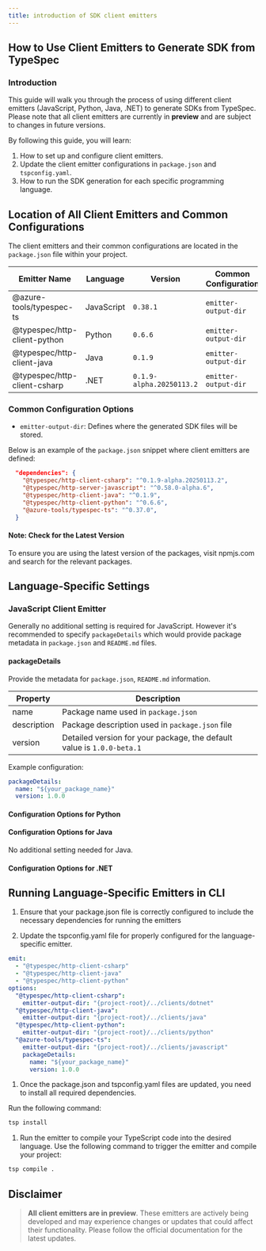 ```yaml
---
title: introduction of SDK client emitters
---
```


## How to Use Client Emitters to Generate SDK from TypeSpec

### Introduction

This guide will walk you through the process of using different client emitters (JavaScript, Python, Java, .NET) to generate SDKs from TypeSpec. Please note that all client emitters are currently in **preview** and are subject to changes in future versions.

By following this guide, you will learn:

1. How to set up and configure client emitters.
2. Update the client emitter configurations in `package.json` and `tspconfig.yaml`.
3. How to run the SDK generation for each specific programming language.

## Location of All Client Emitters and Common Configurations

The client emitters and their common configurations are located in the `package.json` file within your project.

| **Emitter Name**             | **Language** | **Version**              | **Common Configuration** |
| ---------------------------- | ------------ | ------------------------ | ------------------------ |
| @azure-tools/typespec-ts     | JavaScript   | `0.38.1`                 | `emitter-output-dir`     |
| @typespec/http-client-python | Python       | `0.6.6`                  | `emitter-output-dir`     |
| @typespec/http-client-java   | Java         | `0.1.9`                  | `emitter-output-dir`     |
| @typespec/http-client-csharp | .NET         | `0.1.9-alpha.20250113.2` | `emitter-output-dir`     |

### Common Configuration Options

- `emitter-output-dir`: Defines where the generated SDK files will be stored.

Below is an example of the `package.json` snippet where client emitters are defined:

```json
  "dependencies": {
    "@typespec/http-client-csharp": "^0.1.9-alpha.20250113.2",
    "@typespec/http-server-javascript": "^0.58.0-alpha.6",
    "@typespec/http-client-java": "^0.1.9",
    "@typespec/http-client-python": "^0.6.6",
    "@azure-tools/typespec-ts": "^0.37.0",
  }
```

#### Note: Check for the Latest Version

To ensure you are using the latest version of the packages, visit npmjs.com and search for the relevant packages.

## Language-Specific Settings

### JavaScript Client Emitter

Generally no additional setting is required for JavaScript. However it's recommended to specify `packageDetails` which would provide package metadata in `package.json` and `README.md` files.

#### packageDetails

Provide the metadata for `package.json`, `README.md` information.

| Property    | Description                                                            |
| ----------- | ---------------------------------------------------------------------- |
| name        | Package name used in `package.json`                                    |
| description | Package description used in `package.json` file                        |
| version     | Detailed version for your package, the default value is `1.0.0-beta.1` |

Example configuration:

```yaml
packageDetails:
  name: "${your_package_name}"
  version: 1.0.0
```

#### Configuration Options for Python

#### Configuration Options for Java

No additional setting needed for Java.

#### Configuration Options for .NET

## Running Language-Specific Emitters in CLI

1. Ensure that your package.json file is correctly configured to include the necessary dependencies for running the emitters

1. Update the tspconfig.yaml file for properly configured for the language-specific emitter.

```yaml
emit:
  - "@typespec/http-client-csharp"
  - "@typespec/http-client-java"
  - "@typespec/http-client-python"
options:
  "@typespec/http-client-csharp":
    emitter-output-dir: "{project-root}/../clients/dotnet"
  "@typespec/http-client-java":
    emitter-output-dir: "{project-root}/../clients/java"
  "@typespec/http-client-python":
    emitter-output-dir: "{project-root}/../clients/python"
  "@azure-tools/typespec-ts":
    emitter-output-dir: "{project-root}/../clients/javascript"
    packageDetails:
      name: "${your_package_name}"
      version: 1.0.0
```

1. Once the package.json and tspconfig.yaml files are updated, you need to install all required dependencies.

Run the following command:

```bash
tsp install
```

1. Run the emitter to compile your TypeScript code into the desired language. Use the following command to trigger the emitter and compile your project:

```bash
tsp compile .
```

## Disclaimer

> **All client emitters are in preview**. These emitters are actively being developed and may experience changes or updates that could affect their functionality. Please follow the official documentation for the latest updates.
